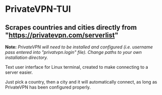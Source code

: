# PrivateVPN-TUI

## Scrapes countries and cities directly from "https://privatevpn.com/serverlist"

**Note:** *PrivateVPN will need to be installed and configured (i.e. username pass entered into "privatvpn.login" file). Change paths to your own installation directory.*

Text user interface for Linux terminal, created to make connecting to a server easier.

Just pick a country, then a city and it will automatically connect, as long as PrivateVPN has been configured properly.


